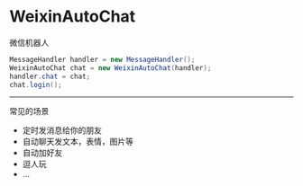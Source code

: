 # WeixinAutoChat
微信机器人

```java
MessageHandler handler = new MessageHandler();
WeixinAutoChat chat = new WeixinAutoChat(handler);
handler.chat = chat;
chat.login();
```

----------------

常见的场景

* 定时发消息给你的朋友
* 自动聊天发文本，表情，图片等
* 自动加好友
* 逗人玩
* ...
